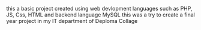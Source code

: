 this a basic project created using web devlopment languages such as PHP, JS, Css, HTML and backend language MySQL
this was a try  to create a final year project in my IT department  of Deploma Collage
